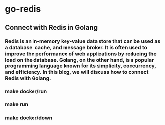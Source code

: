 # go-redis

## Connect with Redis in Golang

### Redis is an in-memory key-value data store that can be used as a database, cache, and message broker. It is often used to improve the performance of web applications by reducing the load on the database. Golang, on the other hand, is a popular programming language known for its simplicity, concurrency, and efficiency. In this blog, we will discuss how to connect Redis with Golang.

### make docker/run
### make run
### make docker/down